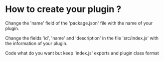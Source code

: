 # How to create your plugin ?

Change the 'name' field of the 'package.json' file with the name of your plugin.

Change the fields 'id', 'name' and 'description' in the file 'src/index.js' with the information of your plugin.

Code what do you want but keep 'index.js' exports and plugin class format
